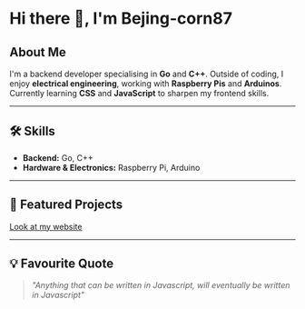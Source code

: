 # Hi there 👋, I'm Bejing-corn87

## About Me
I'm a backend developer specialising in **Go** and **C++**.
Outside of coding, I enjoy **electrical engineering**, working with **Raspberry Pis** and **Arduinos**.  
Currently learning **CSS** and **JavaScript** to sharpen my frontend skills.

---

## 🛠 Skills
- **Backend:** Go, C++
- **Hardware & Electronics:** Raspberry Pi, Arduino

---

## 📂 Featured Projects
[Look at my website](https://beijing-corn87.github.io/projects)

---

## 💡 Favourite Quote
> *"Anything that can be written in Javascript, will eventually be written in Javascript"*
